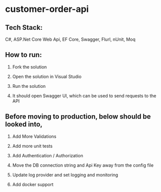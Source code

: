 # customer-order-api

## Tech Stack:
C#, ASP.Net Core Web Api, EF Core, Swagger, Flurl, nUnit, Moq

## How to run:

1) Fork the solution

2) Open the solution in Visual Studio

3) Run the solution

4) It should open Swagger UI, which can be used to send requests to the API


## Before moving to production, below should be looked into,

1) Add More Validations

2) Add more unit tests

3) Add Authentication / Authorization

4) Move the DB connection string and Api Key away from the config file

5) Update log provider and set logging and monitoring

6) Add docker support
